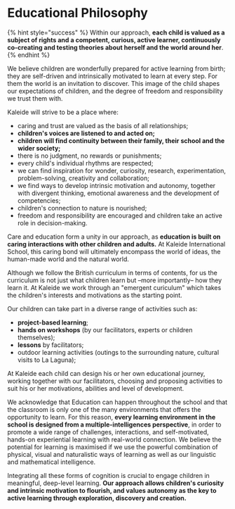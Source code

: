 # Educational Philosophy

{% hint style="success" %}
Within our approach, **each child is valued as a subject of rights and a competent, curious, active learner, continuously co-creating and testing theories about herself and the world around her**. 
{% endhint %}

We believe children are wonderfully prepared for active learning from birth; they are self-driven and intrinsically motivated to learn at every step. For them the world is an invitation to discover. This image of the child shapes our expectations of children, and the degree of freedom and responsibility we trust them with.

Kaleide will strive to be a place where:

* caring and trust are valued as the basis of all relationships;
* **children's voices are listened to and acted on;**
* **children will find continuity between their family, their school and the wider society;**
* there is no judgment, no rewards or punishments;
* every child's individual rhythms are respected;
* we can find inspiration for wonder, curiosity, research, experimentation, problem-solving, creativity and collaboration;
* we find ways to develop intrinsic motivation and autonomy, together with divergent thinking, emotional awareness and the development of competencies; 
* children's connection to nature is nourished;
* freedom and responsibility are encouraged and children take an active role in decision-making.

Care and education form a unity in our approach, as **education is built on caring interactions with other children and adults.** At Kaleide International School, this caring bond will ultimately encompass the world of ideas, the human-made world and the natural world.

Although we follow the British curriculum in terms of contents, for us the curriculum is not just what children learn but –more importantly– how they learn it. At Kaleide we work through an "emergent curiculum" which takes the children's interests and motivations as the starting point.

Our children can take part in a diverse range of activities such as:

* **project-based learning**;
* **hands on workshops** \(by our facilitators, experts or children themselves\);
* **lessons** by facilitators;
* outdoor learning activities \(outings to the surrounding nature, cultural visits to La Laguna\);

At Kaleide each child can design his or her own educational journey, working together with our facilitators, choosing and proposing activities to suit his or her motivations, abilities and level of development.

We acknowledge that Education can happen throughout the school and that the classroom is only one of the many environments that offers the opportunity to learn. For this reason, **every learning environment in the school is designed from a multiple-intelligences perspective**, in order to promote a wide range of challenges, interactions, and self-motivated, hands-on experiential learning with real-world connection. We believe the potential for learning is maximised if we use the powerful combination of physical, visual and naturalistic ways of learning as well as our linguistic and mathematical intelligence.

Integrating all these forms of cognition is crucial to engage children in meaningful, deep-level learning. **Our approach allows children's curiosity and intrinsic motivation to flourish, and values autonomy as the key to active learning through exploration, discovery and creation.**  


